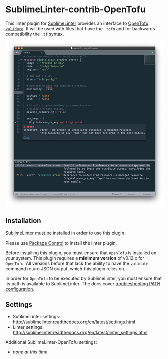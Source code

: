 SublimeLinter-contrib-OpenTofu
================================

This linter plugin for [SublimeLinter](https://github.com/SublimeLinter/SublimeLinter) provides an interface to [OpenTofu `validate`](https://opentofu.org/docs/cli/commands/validate/). It will be used with files that have the `.tofu` and for backwards compatibility the `.tf` syntax.

![screenshot](screenshot.png)

## Installation

SublimeLinter must be installed in order to use this plugin. 

Please use [Package Control](https://packagecontrol.io) to install the linter plugin.

Before installing this plugin, you must ensure that `OpenTofu` is installed on your system. This plugin requires a **minimum version** of v0.12.x for `OpenTofu`. All versions before that lack the ability to have the `validate` command return JSON output, which this plugin relies on.

In order for `OpenTofu` to be executed by SublimeLinter, you must ensure that its path is available to SublimeLinter. The docs cover [troubleshooting PATH configuration](http://sublimelinter.readthedocs.io/en/latest/troubleshooting.html#finding-a-linter-executable).

## Settings

- SublimeLinter settings: http://sublimelinter.readthedocs.org/en/latest/settings.html
- Linter settings: http://sublimelinter.readthedocs.org/en/latest/linter_settings.html

Additional SublimeLinter-OpenTofu settings:

- *none at this time*
